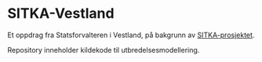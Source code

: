 # SITKA-Vestland

Et oppdrag fra Statsforvalteren i Vestland, på bakgrunn av [SITKA-prosjektet](https://app.cristin.no/projects/show.jsf?id=471643).

Repository inneholder kildekode til utbredelsesmodellering. 
